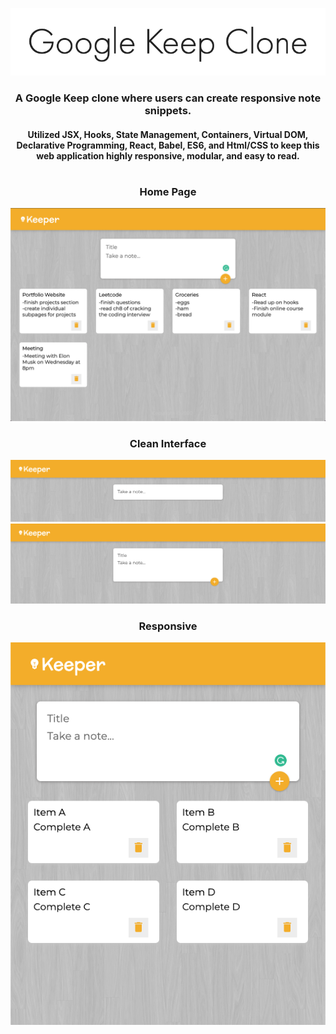 <p align="center">
  <img src="images/google-title.png" />
</p>
<h3 align="center">
  A Google Keep clone where users can create responsive note snippets.</br>
</h3>
<h4 align="center">
   Utilized JSX, Hooks, State Management, Containers, Virtual DOM, Declarative Programming, React, Babel, ES6, and Html/CSS
 to keep this web application highly responsive, modular, and easy to read.
</h4>
<h1></h1>
<h3 align="center">Home Page</h3>
<p align="center">
  <img src="images/GoogleKeep.png" />
</p>
<h3 align="center">Clean Interface</h3>
<p align="center">
  <img src="images/google-a.png" />
  <img src="images/google-b.png" />
</p>
<h3 align="center">Responsive</h3>
<p align="center">
  <img src="images/google-c.png" />
</p>
